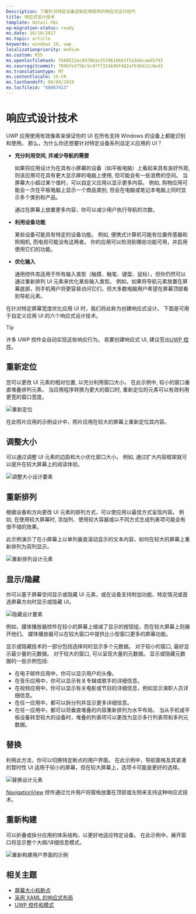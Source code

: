 ```yaml
---
Description: 了解针对特定设备定制应用程序的响应式设计技巧
title: 响应式设计技术
template: detail.hbs
op-migration-status: ready
ms.date: 10/10/2017
ms.topic: article
keywords: windows 10, uwp
localizationpriority: medium
ms.custom: RS5
ms.openlocfilehash: f688522ec8970b1e3570610663f5a3e6cae65793
ms.sourcegitcommit: 789bfe3756c5c47f7324b96f482af636d12c0ed3
ms.translationtype: MT
ms.contentlocale: zh-CN
ms.lasthandoff: 08/09/2019
ms.locfileid: "68867413"
---
```

# <a name="responsive-design-techniques"></a>响应式设计技术

UWP 应用使用有效像素来保证你的 UI 在所有支持 Windows 的设备上都能识别和使用。 那么，为什么你还想要针对特定设备系列自定义应用的 UI？

- **充分利用空间, 并减少导航的需要**

    如果将应用设计为在具有小屏幕的设备（如平板电脑）上看起来具有良好外观, 则该应用可在具有更大显示屏的电脑上使用, 但可能会有一些浪费的空间。 当屏幕大小超过某个值时，可以自定义应用以显示更多内容。 例如, 购物应用可能会一次在平板电脑上显示一个商品类别, 但会在电脑或笔记本电脑上同时显示多个类别和产品。

    通过在屏幕上放置更多内容，你可以减少用户执行导航的次数。

- **利用设备功能**

    某些设备可能具有特定的设备功能。 例如, 便携式计算机可能有位置传感器和照相机, 而电视可能没有这两者。 你的应用可以检测到哪些功能可用，并启用使用它们的功能。

- **优化输入**

    通用控件库适用于所有输入类型（触摸、触笔、键盘、鼠标），但你仍然可以通过重新排列 UI 元素来优化某些输入类型。 例如，如果将导航元素放置在屏幕底部，则手机用户将更容易访问它们，但大多数电脑用户希望在屏幕顶部看到导航元素。

在针对特定屏幕宽度优化应用 UI 时，我们将此称为创建响应式设计。 下面是可用于自定义应用 UI 的六个响应式设计技术。

>[!TIP]
> 许多 UWP 控件会自动实现这些响应行为。 若要创建响应式 UI, 建议签出[UWP 控件](../controls-and-patterns/index.md)。

## <a name="reposition"></a>重新定位

您可以更改 UI 元素的相对位置, 以充分利用窗口大小。 在此示例中, 较小的窗口垂直堆叠排列元素。 当应用程序转换为更大的窗口时, 重新定位的元素可以有效利用更宽的窗口宽度。

![重新定位](images/rsp-design/rspd-reposition2.gif)

在此照片应用的示例设计中，照片应用在较大的屏幕上重新定位其内容。

## <a name="resize"></a>调整大小

可以通过调整 UI 元素的边距和大小优化窗口大小。 例如, 通过扩大内容框架就可以提升在较大屏幕上的阅读体验。

![调整大小设计要素](images/rsp-design/rspd-resize2.gif)

## <a name="reflow"></a>重新排列

根据设备和方向更改 UI 元素的排列方式，可以使应用以最佳方式呈现内容。 例如, 在使用较大屏幕时, 添加列、使用较大容器或以不同方式生成列表项可能会有很不错的效果。

此示例演示了在小屏幕上以单列垂直滚动显示的文本内容，如何在较大的屏幕上重新排列为双列显示。

![重新排列设计元素](images/rsp-design/rspd_reflow.gif)

## <a name="showhide"></a>显示/隐藏

你可以基于屏幕空间显示或隐藏 UI 元素，或在设备支持附加功能、特定情况或首选屏幕方向时显示或隐藏 UI。

![隐藏设计要素](images/rsp-design/rspd-revealhide.gif)

例如，媒体播放器控件在较小的屏幕上缩减了显示的按钮组，而在较大屏幕上则展开他们。 媒体播放器可以在较大窗口中提供比小型窗口更多的屏幕功能。

显示或隐藏技术的一部分包括选择何时显示多个元数据。 对于较小的窗口, 最好显示最少量的元数据。 对于较大的窗口, 可以呈现大量的元数据。 显示或隐藏元数据的一些示例包括:

- 在电子邮件应用中，你可以显示用户的头像。
- 在音乐应用中，你可以显示有关专辑或歌手的详细信息。
- 在视频应用中，你可以显示有关电影或节目的详细信息，例如显示演职人员详细信息。
- 在任一应用中，都可以拆分列并显示更多详细信息。
- 在任一应用中，都可以将垂直堆叠的内容重新排列为水平布局。 当从手机或平板设备转至较大的设备时，堆叠的列表项可以更改为显示多行列表项和多列元数据。

## <a name="replace"></a>替换

利用此方法，你可以切换特定断点的用户界面。 在此示例中，导航窗格及其紧凑的暂时性 UI 适用于较小的屏幕，但在较大屏幕上，选项卡可能是更好的选择。

![替换设计元素](images/rsp-design/rspd-replace.gif)

[NavigationView](../controls-and-patterns/navigationview.md) 控件通过允许用户将窗格放置在顶部或左侧来支持这种响应式技术。

## <a name="re-architect"></a>重新构建

可以折叠或拆分应用的体系结构，以更好地适应特定设备。 在此示例中，展开窗口将显示整个大纲/详细信息模式。

![重新构建用户界面的示例](images/rsp-design/rspd-rearchitect.gif)

## <a name="related-topics"></a>相关主题

- [屏幕大小和断点](screen-sizes-and-breakpoints-for-responsive-design.md)
- [采用 XAML 的响应式布局](layouts-with-xaml.md)
- [UWP 控件和模式](../controls-and-patterns/index.md)
